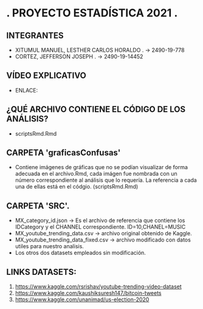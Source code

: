 #                        . PROYECTO ESTADÍSTICA 2021 .

## INTEGRANTES
  * XITUMUL MANUEL, LESTHER CARLOS HORALDO . -> 2490-19-778
  * CORTEZ, JEFFERSON JOSEPH               . -> 2490-19-14452

## VÍDEO EXPLICATIVO
  * ENLACE:   

## ¿QUÉ ARCHIVO CONTIENE EL CÓDIGO DE LOS ANÁLISIS?
  * scriptsRmd.Rmd 

## CARPETA 'graficasConfusas'
  * Contiene imágenes de gráficas que no se podían visualizar de forma adecuada en el archivo.Rmd, cada imágen fue nombrada con un número correspondiente al análisis que lo requería. La referencia a cada una de ellas está en el códgio. (scriptsRmd.Rmd)

## CARPETA 'SRC'.
  * MX_category_id.json -> Es el archivo de referencia que contiene los IDCategory y el CHANNEL correspondiente. ID=10,CHANEL=MUSIC
  * MX_youtube_trending_data.csv -> archivo original obtenido de Kaggle.
  * MX_youtube_trending_data_fixed.csv -> archivo modificado con datos utiles para nuestro analisis.
  * Los otros dos datasets empleados sin modificación.

## LINKS DATASETS:
  1. https://www.kaggle.com/rsrishav/youtube-trending-video-dataset
  2. https://www.kaggle.com/kaushiksuresh147/bitcoin-tweets
  3. https://www.kaggle.com/unanimad/us-election-2020
